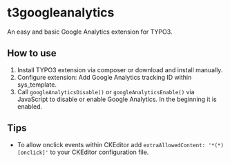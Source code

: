# t3googleanalytics
An easy and basic Google Analytics extension for TYPO3.

## How to use
1. Install TYPO3 extension via composer or download and install manually.
2. Configure extension: Add Google Analytics tracking ID within sys_template.
3. Call `googleAnalyticsDisable()` or `googleAnalyticsEnable()` via JavaScript to disable or enable Google Analytics. In the beginning it is enabled.

## Tips
- To allow onclick events within CKEditor add `extraAllowedContent: '*(*)[onclick]'` to your CKEditor configuration file.
